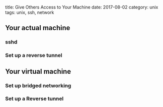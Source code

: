 title: Give Others Access to Your Machine
date: 2017-08-02
category: unix
tags: unix, ssh, network


## Your actual machine

### sshd

### Set up a reverse tunnel

## Your virtual machine

### Set up bridged networking

### Set up a Reverse tunnel


